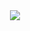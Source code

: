 <div align="center">
  <img src="https://pokemon-status.vercel.app/?pokemon=dialga&user=andreyhordinee&theme=squirtle">
</div>

<!---
andreyhordinee/andreyhordinee is a ✨ special ✨ repository because its `README.md` (this file) appears on your GitHub profile.
You can click the Preview link to take a look at your changes.
--->
